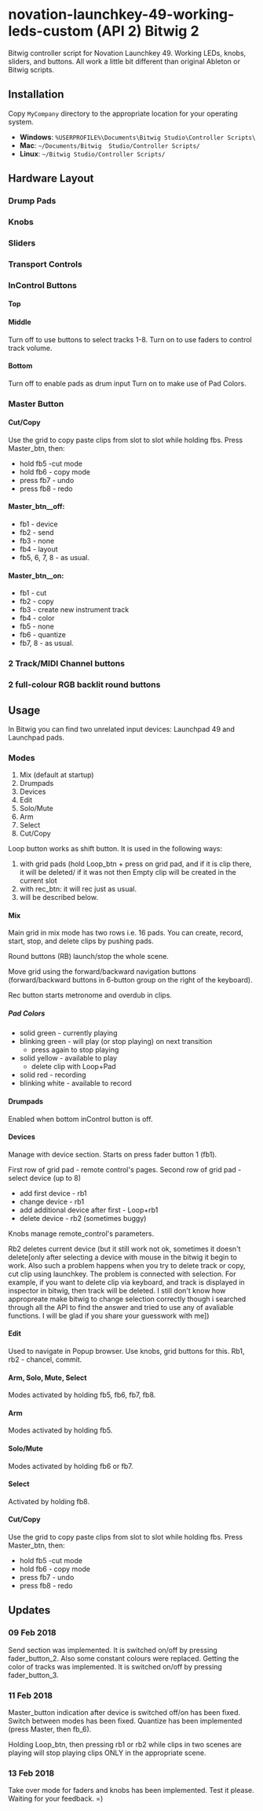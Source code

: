 # novation-launchkey-49-working-leds-custom (API 2) Bitwig 2
Bitwig controller script for Novation Launchkey 49.  Working LEDs, knobs, sliders, and buttons.  All work a little bit different than original Ableton or Bitwig scripts.

## Installation
Copy `MyCompany` directory to the appropriate location for your operating system.

* **Windows**: `%USERPROFILE%\Documents\Bitwig Studio\Controller Scripts\`
* **Mac**: `~/Documents/Bitwig  Studio/Controller Scripts/`
* **Linux**: `~/Bitwig Studio/Controller Scripts/`

## Hardware Layout
### Drump Pads
### Knobs
### Sliders
### Transport Controls
### InControl Buttons
#### Top

#### Middle
Turn off to use buttons to select tracks 1-8.
Turn on to use faders to control track volume.

#### Bottom
Turn off to enable pads as drum input
Turn on to make use of Pad Colors.

### Master Button
#### Cut/Copy
Use the grid to copy paste clips from slot to slot while holding fbs.
Press Master_btn, then:

* hold fb5 -cut mode
* hold fb6 - copy mode
* press fb7 - undo
* press fb8 - redo

#### Master_btn__off:

* fb1 - device
* fb2 - send
* fb3 - none
* fb4 - layout
* fb5, 6, 7, 8 - as usual. 

#### Master_btn__on:

* fb1 - cut
* fb2 - copy
* fb3 - create new instrument track
* fb4 - color
* fb5 - none
* fb6 - quantize
* fb7, 8 - as usual. 

### 2 Track/MIDI Channel buttons
### 2 full-colour RGB backlit round buttons


## Usage
In Bitwig you can find two unrelated input devices: Launchpad 49 and Launchpad pads.

### Modes
1. Mix (default at startup)
1. Drumpads
1. Devices
1. Edit
1. Solo/Mute
1. Arm
1. Select
1. Cut/Copy


Loop button works as shift button.  It is used in the following ways:

1. with grid pads (hold Loop_btn + press on grid pad, and if it is clip there, it will be deleted/ if it was not then Empty clip will be created in the current slot
2. with rec_btn: it will rec just as usual.
3. will be described below.


#### Mix
Main grid in mix mode has two rows i.e. 16 pads. You can create, record, start, stop, and delete clips by pushing pads.

Round buttons (RB) launch/stop the whole scene.

Move grid using the forward/backward navigation buttons (forward/backward buttons in 6-button group on the right of the keyboard).

Rec button starts metronome and overdub in clips.

##### Pad Colors
* solid green - currently playing
* blinking green - will play (or stop playing) on next transition
  * press again to stop playing
* solid yellow - available to play
  * delete clip with Loop+Pad
* solid red - recording
* blinking white - available to record

#### Drumpads
Enabled when bottom inControl button is off.

#### Devices
Manage with device section. Starts on press fader button 1 (fb1).

First row of grid pad - remote control's pages.
Second row of grid pad - select device (up to 8)

* add first device - rb1
* change device - rb1
* add additional device after first - Loop+rb1
* delete device - rb2 (sometimes buggy)

Knobs manage remote_control's parameters.

Rb2 deletes current device (but it still work not ok, sometimes it doesn't delete[only after selecting a device with mouse in the bitwig it begin to work. Also such a problem happens when you try to delete track or copy, cut clip using launchkey. The problem is connected with selection. For example, if you want to delete clip via keyboard, and  track is displayed in inspector in bitwig, then track will be deleted. I still don't know how appropreate make bitwig to change selection correctly though i searched through all the API to find the answer and tried to use any of avaliable functions. I will be glad if you share your guesswork with me])

#### Edit
Used to navigate in Popup browser. Use knobs, grid buttons for this. Rb1, rb2 - chancel, commit.

#### Arm, Solo, Mute, Select
Modes activated by holding fb5, fb6, fb7, fb8.

#### Arm
Modes activated by holding fb5.

#### Solo/Mute
Modes activated by holding fb6 or fb7.

#### Select
Activated by holding fb8.

#### Cut/Copy
Use the grid to copy paste clips from slot to slot while holding fbs.
Press Master_btn, then:

* hold fb5 -cut mode
* hold fb6 - copy mode
* press fb7 - undo
* press fb8 - redo

## Updates
### 09 Feb 2018
Send section was implemented. It is switched on/off by pressing fader_button_2. Also some constant colours were replaced.  Getting the color of tracks was implemented. It is switched on/off by pressing fader_button_3. 

### 11 Feb 2018
Master_button indication after device is switched off/on has been fixed.  Switch between modes has been fixed. Quantize has been implemented (press Master, then fb_6). 

Holding Loop_btn, then pressing rb1 or rb2 while clips in two scenes are playing will stop playing clips ONLY in the appropriate scene.

### 13 Feb 2018
Take over mode for faders and knobs has been implemented. Test it please. Waiting for your feedback. =)
